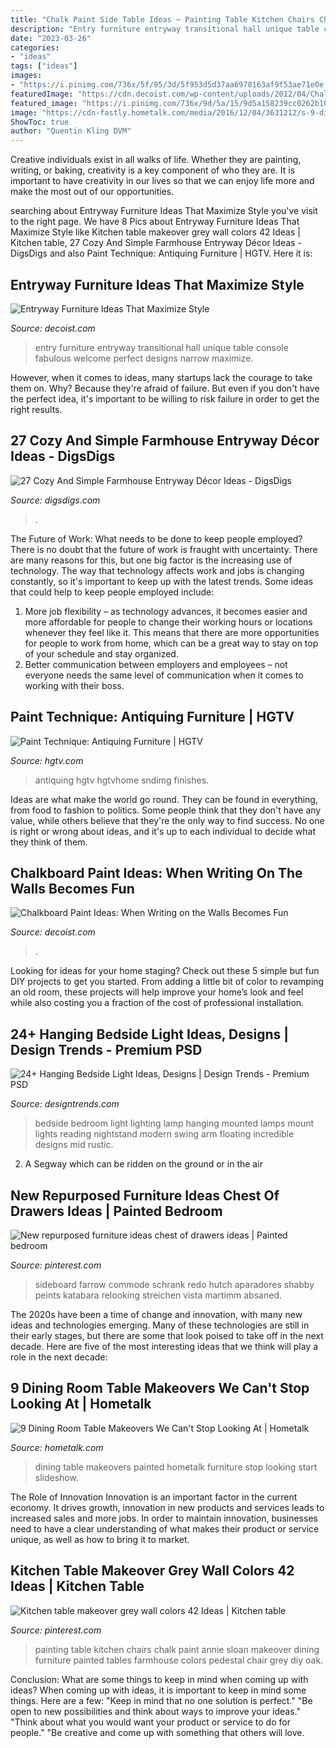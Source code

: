 ```yaml
---
title: "Chalk Paint Side Table Ideas ~ Painting Table Kitchen Chairs Chalk Paint Annie Sloan Makeover Dining Furniture Painted Tables Farmhouse Colors Pedestal Chair Grey Diy Oak"
description: "Entry furniture entryway transitional hall unique table console fabulous welcome perfect designs narrow maximize"
date: "2023-03-26"
categories:
- "ideas"
tags: ["ideas"]
images:
- "https://i.pinimg.com/736x/5f/95/3d/5f953d5d37aa6978163af9f53ae71e0e.jpg"
featuredImage: "https://cdn.decoist.com/wp-content/uploads/2012/04/Chalkboard-Paint-Dining-Room.png.jpg"
featured_image: "https://i.pinimg.com/736x/9d/5a/15/9d5a158239cc0262b10dc24d823f9fae.jpg"
image: "https://cdn-fastly.hometalk.com/media/2016/12/04/3631212/s-9-dining-room-table-makeovers-we-can-t-stop-looking-at-painted-furniture.jpg?size=1600x1000&amp;nocrop=1"
ShowToc: true
author: "Quentin Kling DVM"
---
```



Creative individuals exist in all walks of life. Whether they are painting, writing, or baking, creativity is a key component of who they are. It is important to have creativity in our lives so that we can enjoy life more and make the most out of our opportunities.

	

		
searching about Entryway Furniture Ideas That Maximize Style you've visit to the right page. We have 8 Pics about Entryway Furniture Ideas That Maximize Style like Kitchen table makeover grey wall colors 42 Ideas | Kitchen table, 27 Cozy And Simple Farmhouse Entryway Décor Ideas - DigsDigs and also Paint Technique: Antiquing Furniture | HGTV. Here it is:
		
    
## Entryway Furniture Ideas That Maximize Style

<img loading=lazy src="http://cdn.decoist.com/wp-content/uploads/2015/08/Unique-narrow-console-table.jpg" onerror="this.onerror=null;this.src='https://tse4.mm.bing.net/th?id=OIP.SPstPEkM38VNfFVYxmnqhQHaKL&amp;pid=15.1';" alt="Entryway Furniture Ideas That Maximize Style">

_Source: decoist.com_

>entry furniture entryway transitional hall unique table console fabulous welcome perfect designs narrow maximize. 

	

However, when it comes to ideas, many startups lack the courage to take them on. Why? Because they're afraid of failure. But even if you don't have the perfect idea, it's important to be willing to risk failure in order to get the right results.

    
## 27 Cozy And Simple Farmhouse Entryway Décor Ideas - DigsDigs

<img loading=lazy src="https://www.digsdigs.com/photos/cozy-and-simple-farmhouse-entryway-decor-ideas-8.jpg" onerror="this.onerror=null;this.src='https://tse4.mm.bing.net/th?id=OIP._toLpiUKUXjddUTuDk_PmwAAAA&amp;pid=15.1';" alt="27 Cozy And Simple Farmhouse Entryway Décor Ideas - DigsDigs">

_Source: digsdigs.com_

>. 

	

The Future of Work: What needs to be done to keep people employed?
There is no doubt that the future of work is fraught with uncertainty. There are many reasons for this, but one big factor is the increasing use of technology. The way that technology affects work and jobs is changing constantly, so it's important to keep up with the latest trends. Some ideas that could help to keep people employed include: 
1) More job flexibility – as technology advances, it becomes easier and more affordable for people to change their working hours or locations whenever they feel like it. This means that there are more opportunities for people to work from home, which can be a great way to stay on top of your schedule and stay organized. 
2) Better communication between employers and employees – not everyone needs the same level of communication when it comes to working with their boss.

    
## Paint Technique: Antiquing Furniture | HGTV

<img loading=lazy src="https://hgtvhome.sndimg.com/content/dam/images/hgtv/fullset/2008/12/19/1/hpojb-antique-final-s3x4.jpg.rend.hgtvcom.616.822.suffix/1400946309776.jpeg" onerror="this.onerror=null;this.src='https://tse2.mm.bing.net/th?id=OIP.clsdPwUIvQ3y_CdVh5WwLgHaJ4&amp;pid=15.1';" alt="Paint Technique: Antiquing Furniture | HGTV">

_Source: hgtv.com_

>antiquing hgtv hgtvhome sndimg finishes. 

	

Ideas are what make the world go round. They can be found in everything, from food to fashion to politics. Some people think that they don't have any value, while others believe that they're the only way to find success. No one is right or wrong about ideas, and it's up to each individual to decide what they think of them.

    
## Chalkboard Paint Ideas: When Writing On The Walls Becomes Fun

<img loading=lazy src="https://cdn.decoist.com/wp-content/uploads/2012/04/Chalkboard-Paint-Dining-Room.png.jpg" onerror="this.onerror=null;this.src='https://tse3.mm.bing.net/th?id=OIP.HXwpZ6B4TLrFKtzKqiaG8AHaLH&amp;pid=15.1';" alt="Chalkboard Paint Ideas: When Writing on the Walls Becomes Fun">

_Source: decoist.com_

>. 

	

Looking for ideas for your home staging? Check out these 5 simple but fun DIY projects to get you started. From adding a little bit of color to revamping an old room, these projects will help improve your home’s look and feel while also costing you a fraction of the cost of professional installation.

    
## 24+ Hanging Bedside Light Ideas, Designs | Design Trends - Premium PSD

<img loading=lazy src="https://images.designtrends.com/wp-content/uploads/2016/04/04071334/Bedside-Wall-Mount-Hanging-Light-Model.jpg" onerror="this.onerror=null;this.src='https://tse2.mm.bing.net/th?id=OIP.ZqA3AGu1tiln9szOsDim_gHaJ4&amp;pid=15.1';" alt="24+ Hanging Bedside Light Ideas, Designs | Design Trends - Premium PSD">

_Source: designtrends.com_

>bedside bedroom light lighting lamp hanging mounted lamps mount lights reading nightstand modern swing arm floating incredible designs mid rustic. 

	

2. A Segway which can be ridden on the ground or in the air

    
## New Repurposed Furniture Ideas Chest Of Drawers Ideas | Painted Bedroom

<img loading=lazy src="https://i.pinimg.com/736x/9d/5a/15/9d5a158239cc0262b10dc24d823f9fae.jpg" onerror="this.onerror=null;this.src='https://tse1.mm.bing.net/th?id=OIP.FAnATdYbQOXv3CcmLba1nwAAAA&amp;pid=15.1';" alt="New repurposed furniture ideas chest of drawers ideas | Painted bedroom">

_Source: pinterest.com_

>sideboard farrow commode schrank redo hutch aparadores shabby peints katabara relooking streichen vista martimm absaned. 

	

The 2020s have been a time of change and innovation, with many new ideas and technologies emerging. Many of these technologies are still in their early stages, but there are some that look poised to take off in the next decade. Here are five of the most interesting ideas that we think will play a role in the next decade:

    
## 9 Dining Room Table Makeovers We Can&#039;t Stop Looking At | Hometalk

<img loading=lazy src="https://cdn-fastly.hometalk.com/media/2016/12/04/3631212/s-9-dining-room-table-makeovers-we-can-t-stop-looking-at-painted-furniture.jpg?size=1600x1000&amp;nocrop=1" onerror="this.onerror=null;this.src='https://tse2.mm.bing.net/th?id=OIP.E8ekDV0g2dBUpw8Gp-6gBgHaL4&amp;pid=15.1';" alt="9 Dining Room Table Makeovers We Can&#039;t Stop Looking At | Hometalk">

_Source: hometalk.com_

>dining table makeovers painted hometalk furniture stop looking start slideshow. 

	

The Role of Innovation
Innovation is an important factor in the current economy. It drives growth, innovation in new products and services leads to increased sales and more jobs. In order to maintain innovation, businesses need to have a clear understanding of what makes their product or service unique, as well as how to bring it to market.

    
## Kitchen Table Makeover Grey Wall Colors 42 Ideas | Kitchen Table

<img loading=lazy src="https://i.pinimg.com/736x/5f/95/3d/5f953d5d37aa6978163af9f53ae71e0e.jpg" onerror="this.onerror=null;this.src='https://tse3.mm.bing.net/th?id=OIP.VpTzbQvP-43ULIsRMIzKNQAAAA&amp;pid=15.1';" alt="Kitchen table makeover grey wall colors 42 Ideas | Kitchen table">

_Source: pinterest.com_

>painting table kitchen chairs chalk paint annie sloan makeover dining furniture painted tables farmhouse colors pedestal chair grey diy oak. 

	

Conclusion: What are some things to keep in mind when coming up with ideas?
When coming up with ideas, it is important to keep in mind some things. Here are a few:
"Keep in mind that no one solution is perfect."
"Be open to new possibilities and think about ways to improve your ideas."
"Think about what you would want your product or service to do for people."
"Be creative and come up with something that others will love.

